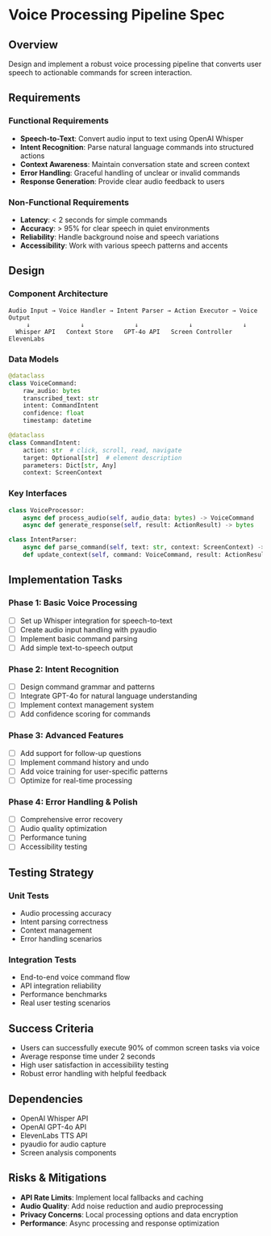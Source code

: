 # Voice Processing Pipeline Spec

## Overview
Design and implement a robust voice processing pipeline that converts user speech to actionable commands for screen interaction.

## Requirements

### Functional Requirements
- **Speech-to-Text**: Convert audio input to text using OpenAI Whisper
- **Intent Recognition**: Parse natural language commands into structured actions
- **Context Awareness**: Maintain conversation state and screen context
- **Error Handling**: Graceful handling of unclear or invalid commands
- **Response Generation**: Provide clear audio feedback to users

### Non-Functional Requirements
- **Latency**: < 2 seconds for simple commands
- **Accuracy**: > 95% for clear speech in quiet environments
- **Reliability**: Handle background noise and speech variations
- **Accessibility**: Work with various speech patterns and accents

## Design

### Component Architecture
```
Audio Input → Voice Handler → Intent Parser → Action Executor → Voice Output
     ↓              ↓              ↓              ↓              ↓
  Whisper API   Context Store   GPT-4o API   Screen Controller  ElevenLabs
```

### Data Models
```python
@dataclass
class VoiceCommand:
    raw_audio: bytes
    transcribed_text: str
    intent: CommandIntent
    confidence: float
    timestamp: datetime

@dataclass
class CommandIntent:
    action: str  # click, scroll, read, navigate
    target: Optional[str]  # element description
    parameters: Dict[str, Any]
    context: ScreenContext
```

### Key Interfaces
```python
class VoiceProcessor:
    async def process_audio(self, audio_data: bytes) -> VoiceCommand
    async def generate_response(self, result: ActionResult) -> bytes

class IntentParser:
    async def parse_command(self, text: str, context: ScreenContext) -> CommandIntent
    def update_context(self, command: VoiceCommand, result: ActionResult)
```

## Implementation Tasks

### Phase 1: Basic Voice Processing
- [ ] Set up Whisper integration for speech-to-text
- [ ] Create audio input handling with pyaudio
- [ ] Implement basic command parsing
- [ ] Add simple text-to-speech output

### Phase 2: Intent Recognition
- [ ] Design command grammar and patterns
- [ ] Integrate GPT-4o for natural language understanding
- [ ] Implement context management system
- [ ] Add confidence scoring for commands

### Phase 3: Advanced Features
- [ ] Add support for follow-up questions
- [ ] Implement command history and undo
- [ ] Add voice training for user-specific patterns
- [ ] Optimize for real-time processing

### Phase 4: Error Handling & Polish
- [ ] Comprehensive error recovery
- [ ] Audio quality optimization
- [ ] Performance tuning
- [ ] Accessibility testing

## Testing Strategy

### Unit Tests
- Audio processing accuracy
- Intent parsing correctness
- Context management
- Error handling scenarios

### Integration Tests
- End-to-end voice command flow
- API integration reliability
- Performance benchmarks
- Real user testing scenarios

## Success Criteria
- Users can successfully execute 90% of common screen tasks via voice
- Average response time under 2 seconds
- High user satisfaction in accessibility testing
- Robust error handling with helpful feedback

## Dependencies
- OpenAI Whisper API
- OpenAI GPT-4o API
- ElevenLabs TTS API
- pyaudio for audio capture
- Screen analysis components

## Risks & Mitigations
- **API Rate Limits**: Implement local fallbacks and caching
- **Audio Quality**: Add noise reduction and audio preprocessing
- **Privacy Concerns**: Local processing options and data encryption
- **Performance**: Async processing and response optimization